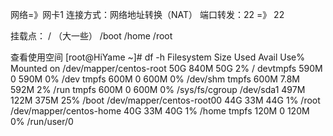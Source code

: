 ﻿网络=》网卡1
连接方式：网络地址转换（NAT）
端口转发：22 =》 22

挂载点：
/   （大一些）
/boot
/home
/root

查看使用空间
[root@HiYame ~]# df -h
Filesystem                 Size  Used Avail Use% Mounted on
/dev/mapper/centos-root     50G  840M   50G   2% /
devtmpfs                   590M     0  590M   0% /dev
tmpfs                      600M     0  600M   0% /dev/shm
tmpfs                      600M  7.8M  592M   2% /run
tmpfs                      600M     0  600M   0% /sys/fs/cgroup
/dev/sda1                  497M  122M  375M  25% /boot
/dev/mapper/centos-root00   44G   33M   44G   1% /root
/dev/mapper/centos-home     40G   33M   40G   1% /home
tmpfs                      120M     0  120M   0% /run/user/0


